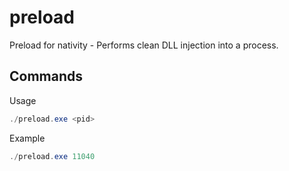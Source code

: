 # preload
Preload for nativity - Performs clean DLL injection into a process.

## Commands
Usage
```powershell
./preload.exe <pid>
```
Example
```powershell
./preload.exe 11040
```
